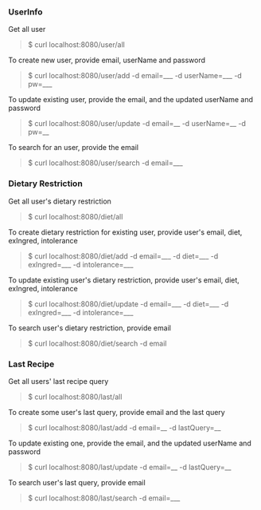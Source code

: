 ### UserInfo 
Get all user
> $ curl localhost:8080/user/all
  
To create new user, provide email, userName and password
> $ curl localhost:8080/user/add -d email=___ -d userName=___ -d pw=___

To update existing user, provide the email, and the updated userName and password
> $ curl localhost:8080/user/update -d email=__ -d userName=__ -d pw=__

To search for an user, provide the email
> $ curl localhost:8080/user/search -d email=___

### Dietary Restriction
Get all user's dietary restriction
> $ curl localhost:8080/diet/all
  
To create dietary restriction for existing user, provide user's email, diet, exIngred, intolerance
> $ curl localhost:8080/diet/add -d email=___ -d diet=___ -d exIngred=___ -d intolerance=___

To update existing user's dietary restriction, provide user's email, diet, exIngred, intolerance
> $ curl localhost:8080/diet/update -d email=___ -d diet=___ -d exIngred=___ -d intolerance=___

To search user's dietary restriction, provide email
> $ curl localhost:8080/diet/search -d email

### Last Recipe
Get all users' last recipe query
> $ curl localhost:8080/last/all
  
To create some user's last query, provide email and the last query
> $ curl localhost:8080/last/add -d email=__ -d lastQuery=__

To update existing one, provide the email, and the updated userName and password
> $ curl localhost:8080/last/update -d email=__ -d lastQuery=__

To search user's last query, provide email
> $ curl localhost:8080/last/search -d email=___